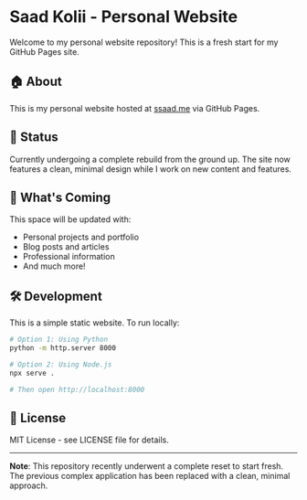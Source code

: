 # Saad Kolii - Personal Website

Welcome to my personal website repository! This is a fresh start for my GitHub Pages site.

## 🏠 About

This is my personal website hosted at [ssaad.me](https://ssaad.me) via GitHub Pages.

## 🚀 Status

Currently undergoing a complete rebuild from the ground up. The site now features a clean, minimal design while I work on new content and features.

## 📝 What's Coming

This space will be updated with:
- Personal projects and portfolio
- Blog posts and articles
- Professional information
- And much more!

## 🛠️ Development

This is a simple static website. To run locally:

```bash
# Option 1: Using Python
python -m http.server 8000

# Option 2: Using Node.js
npx serve .

# Then open http://localhost:8000
```

## 📄 License

MIT License - see LICENSE file for details.

---

**Note**: This repository recently underwent a complete reset to start fresh. The previous complex application has been replaced with a clean, minimal approach.